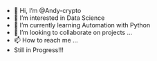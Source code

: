 - 👋 Hi, I’m @Andy-crypto
- 👀 I’m interested in Data Science
- 🌱 I’m currently learning Automation with Python
- 💞️ I’m looking to collaborate on projects ...
- 📫 How to reach me ...
- Still in Progress!!!

<!---
Andy-crypto/Andy-crypto is a ✨ special ✨ repository because its `README.md` (this file) appears on your GitHub profile.
You can click the Preview link to take a look at your changes.
--->
